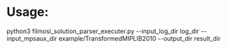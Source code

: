 # Usage:

python3 filmosi_solution_parser_executer.py --input_log_dir log_dir --input_mpsaux_dir example/TransformedMIPLIB2010 --output_dir result_dir